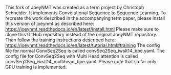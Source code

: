 This fork of JoeyNMT was created as a term project by Christoph Schneider.
It implements Convolutional Sequence to Sequence Learning.
To recreate the work described in the accompanying term paper, please install this version of joeynmt as described here:
	https://joeynmt.readthedocs.io/en/latest/install.html
Please make sure to clone this GitHub repository instead of the original JoeyNMT repository.
Then follow the training instructions described here:
	https://joeynmt.readthedocs.io/en/latest/tutorial.html#training
The config file for normal ConvSeq2Seq is called convSeq2Seq_iwslt14_bpe.yaml. 
The config file for ConvSeq2Seq with Multi Head attention is called convSeq2Seq_iwslt14_multihead_bpe.yaml. 
Please note that so far only GPU training is implemented.


